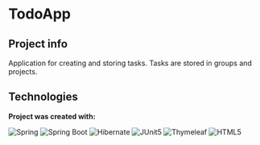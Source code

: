 # TodoApp

## Project info
Application for creating and storing tasks. Tasks are stored in groups and projects.

## Technologies
**Project was created with:**

![Spring](https://img.shields.io/badge/-Spring-6DB33F?logo=spring&logoColor=white&style=flat-square) 
![Spring Boot](https://img.shields.io/badge/-Spring%20boot-6DB33F?logo=spring-boot&logoColor=white&style=flat-square) ![Hibernate](https://img.shields.io/badge/-Hibernate-59666C?logo=hibernate&logoColor=white&style=flat-square) ![JUnit5](https://img.shields.io/badge/-Junit5-25A162?logo=junit5&logoColor=white&style=flat-square) ![Thymeleaf](https://img.shields.io/badge/-Thymeleaf-005F0F?logo=thymeleaf&logoColor=white&style=flat-square) ![HTML5](https://img.shields.io/badge/html5-%23E34F26.svg?style=for-the-badge&logo=html5&logoColor=white)
